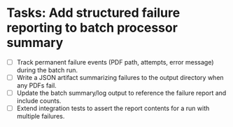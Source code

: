 # Tasks: Add structured failure reporting to batch processor summary

- [ ] Track permanent failure events (PDF path, attempts, error message) during the batch run.
- [ ] Write a JSON artifact summarizing failures to the output directory when any PDFs fail.
- [ ] Update the batch summary/log output to reference the failure report and include counts.
- [ ] Extend integration tests to assert the report contents for a run with multiple failures.
